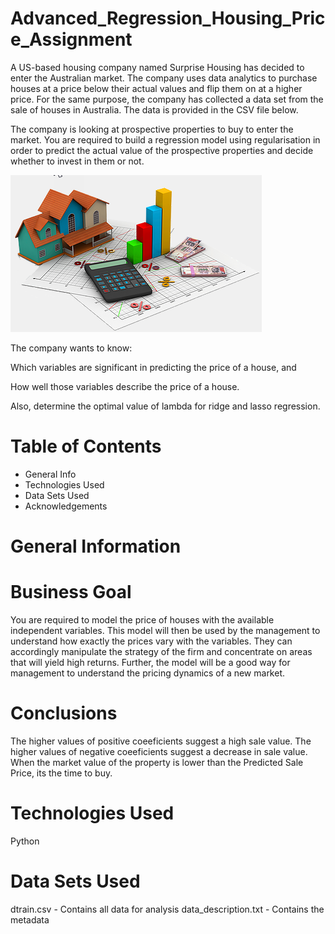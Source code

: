 # Advanced_Regression_Housing_Price_Assignment


A US-based housing company named Surprise Housing has decided to enter the Australian market. The company uses data analytics to purchase houses at a price below their actual values and flip them on at a higher price. For the same purpose, the company has collected a data set from the sale of houses in Australia. The data is provided in the CSV file below.

The company is looking at prospective properties to buy to enter the market. You are required to build a regression model using regularisation in order to predict the actual value of the prospective properties and decide whether to invest in them or not.

![Screenshot](House.png)

The company wants to know:

Which variables are significant in predicting the price of a house, and

How well those variables describe the price of a house.

Also, determine the optimal value of lambda for ridge and lasso regression.

# Table of Contents

* General Info
* Technologies Used
* Data Sets Used
* Acknowledgements

# General Information

# Business Goal

You are required to model the price of houses with the available independent variables. This model will then be used by the management to understand how exactly the prices vary with the variables. They can accordingly manipulate the strategy of the firm and concentrate on areas that will yield high returns. Further, the model will be a good way for management to understand the pricing dynamics of a new market.

# Conclusions
The higher values of positive coeeficients suggest a high sale value.
The higher values of negative coeeficients suggest a decrease in sale value.
When the market value of the property is lower than the Predicted Sale Price, its the time to buy.

# Technologies Used
Python

# Data Sets Used
dtrain.csv - Contains all data for analysis
data_description.txt - Contains the metadata